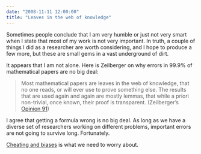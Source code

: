 ```yaml
---
date: "2008-11-11 12:00:00"
title: "Leaves in the web of knowledge"
---
```




Sometimes people conclude that I am very humble or just not very smart when I state that most of my work is not very important. In truth, a couple of things I did as a researcher are worth considering, and I hope to produce a few more, but these are small gems in a vast underground of dirt.

It appears that I am not alone. Here is Zeilberger on why errors in 99.9% of mathematical papers are no big deal:

> Most mathematical papers are leaves in the web of knowledge, that no one reads, or will ever use to prove something else. The results that are used again and again are mostly lemmas, that while a priori non-trivial, once known, their proof is transparent. (Zeilberger&rsquo;s [Opinion 91](http://www.math.rutgers.edu/~zeilberg/Opinion91.html))


I agree that getting a formula wrong is no big deal. As long as we have a diverse set of researchers working on different problems, important errors are not going to survive long. Fortunately.

[Cheating and biases](http://www.daniel-lemire.com/blog/archives/2008/08/21/peer-review-is-an-honor-based-system/) is what we need to worry about. 

